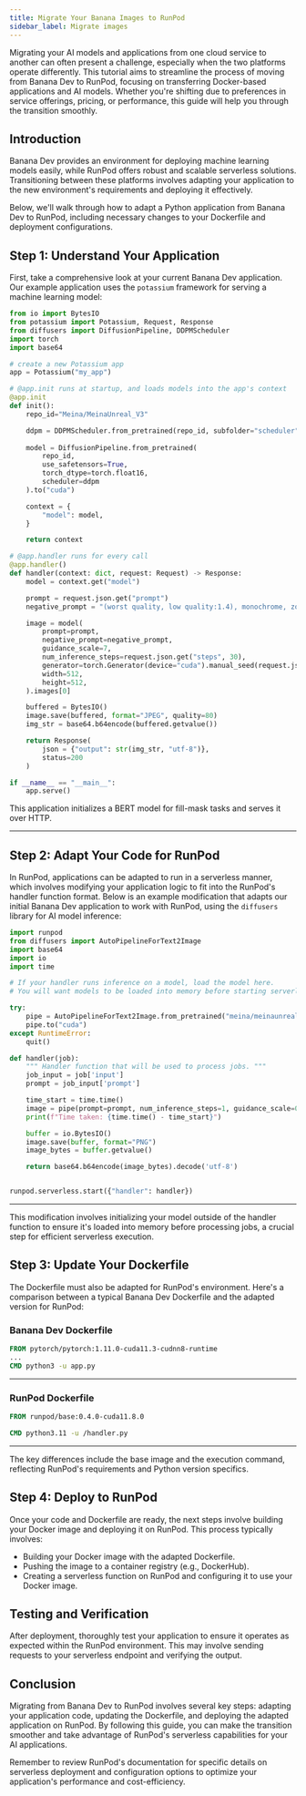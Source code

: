 ```yaml
---
title: Migrate Your Banana Images to RunPod
sidebar_label: Migrate images
---
```


Migrating your AI models and applications from one cloud service to another can often present a challenge, especially when the two platforms operate differently. This tutorial aims to streamline the process of moving from Banana Dev to RunPod, focusing on transferring Docker-based applications and AI models. Whether you're shifting due to preferences in service offerings, pricing, or performance, this guide will help you through the transition smoothly.

## Introduction

Banana Dev provides an environment for deploying machine learning models easily, while RunPod offers robust and scalable serverless solutions. Transitioning between these platforms involves adapting your application to the new environment's requirements and deploying it effectively.

Below, we'll walk through how to adapt a Python application from Banana Dev to RunPod, including necessary changes to your Dockerfile and deployment configurations.

## Step 1: Understand Your Application

First, take a comprehensive look at your current Banana Dev application. Our example application uses the `potassium` framework for serving a machine learning model:



```python
from io import BytesIO
from potassium import Potassium, Request, Response
from diffusers import DiffusionPipeline, DDPMScheduler
import torch
import base64

# create a new Potassium app
app = Potassium("my_app")

# @app.init runs at startup, and loads models into the app's context
@app.init
def init():
    repo_id="Meina/MeinaUnreal_V3"

    ddpm = DDPMScheduler.from_pretrained(repo_id, subfolder="scheduler")
    
    model = DiffusionPipeline.from_pretrained(
        repo_id, 
        use_safetensors=True,
        torch_dtype=torch.float16,
        scheduler=ddpm
    ).to("cuda")

    context = {
        "model": model,
    }

    return context

# @app.handler runs for every call
@app.handler()
def handler(context: dict, request: Request) -> Response:
    model = context.get("model")

    prompt = request.json.get("prompt")
    negative_prompt = "(worst quality, low quality:1.4), monochrome, zombie, (interlocked fingers), cleavage, nudity, naked, nude"

    image = model(
        prompt=prompt,
        negative_prompt=negative_prompt,
        guidance_scale=7,
        num_inference_steps=request.json.get("steps", 30),
        generator=torch.Generator(device="cuda").manual_seed(request.json.get("seed")) if request.json.get("seed") else None,
        width=512,
        height=512,
    ).images[0]

    buffered = BytesIO()
    image.save(buffered, format="JPEG", quality=80)
    img_str = base64.b64encode(buffered.getvalue())

    return Response(
        json = {"output": str(img_str, "utf-8")}, 
        status=200
    )

if __name__ == "__main__":
    app.serve()
```

This application initializes a BERT model for fill-mask tasks and serves it over HTTP.

---

## Step 2: Adapt Your Code for RunPod

In RunPod, applications can be adapted to run in a serverless manner, which involves modifying your application logic to fit into the RunPod's handler function format. Below is an example modification that adapts our initial Banana Dev application to work with RunPod, using the `diffusers` library for AI model inference:

```python
import runpod
from diffusers import AutoPipelineForText2Image
import base64
import io
import time

# If your handler runs inference on a model, load the model here.
# You will want models to be loaded into memory before starting serverless.

try:
    pipe = AutoPipelineForText2Image.from_pretrained("meina/meinaunreal_v3")
    pipe.to("cuda")
except RuntimeError:
    quit()

def handler(job):
    """ Handler function that will be used to process jobs. """
    job_input = job['input']
    prompt = job_input['prompt']

    time_start = time.time()
    image = pipe(prompt=prompt, num_inference_steps=1, guidance_scale=0.0).images[0]
    print(f"Time taken: {time.time() - time_start}")

    buffer = io.BytesIO()
    image.save(buffer, format="PNG")
    image_bytes = buffer.getvalue()

    return base64.b64encode(image_bytes).decode('utf-8')


runpod.serverless.start({"handler": handler})
```

---
This modification involves initializing your model outside of the handler function to ensure it's loaded into memory before processing jobs, a crucial step for efficient serverless execution.

## Step 3: Update Your Dockerfile

The Dockerfile must also be adapted for RunPod's environment. Here's a comparison between a typical Banana Dev Dockerfile and the adapted version for RunPod:

### Banana Dev Dockerfile

```dockerfile
FROM pytorch/pytorch:1.11.0-cuda11.3-cudnn8-runtime
...
CMD python3 -u app.py
```

---
### RunPod Dockerfile

```dockerfile
FROM runpod/base:0.4.0-cuda11.8.0

CMD python3.11 -u /handler.py
```

---

The key differences include the base image and the execution command, reflecting RunPod's requirements and Python version specifics.

## Step 4: Deploy to RunPod

Once your code and Dockerfile are ready, the next steps involve building your Docker image and deploying it on RunPod. This process typically involves:

- Building your Docker image with the adapted Dockerfile.
- Pushing the image to a container registry (e.g., DockerHub).
- Creating a serverless function on RunPod and configuring it to use your Docker image.

## Testing and Verification

After deployment, thoroughly test your application to ensure it operates as expected within the RunPod environment. This may involve sending requests to your serverless endpoint and verifying the output.

## Conclusion

Migrating from Banana Dev to RunPod involves several key steps: adapting your application code, updating the Dockerfile, and deploying the adapted application on RunPod. By following this guide, you can make the transition smoother and take advantage of RunPod's serverless capabilities for your AI applications.

Remember to review RunPod's documentation for specific details on serverless deployment and configuration options to optimize your application's performance and cost-efficiency.